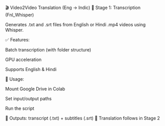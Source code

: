 🎬 Video2Video Translation (Eng → Indic)
🧩 Stage 1: Transcription (Fnl_Whisper)

Generates .txt and .srt files from English or Hindi .mp4 videos using Whisper.

✅ Features:

Batch transcription (with folder structure)

GPU acceleration

Supports English & Hindi

📌 Usage:

Mount Google Drive in Colab

Set input/output paths

Run the script

📝 Outputs: transcript (.txt) + subtitles (.srt)
🔄 Translation follows in Stage 2
